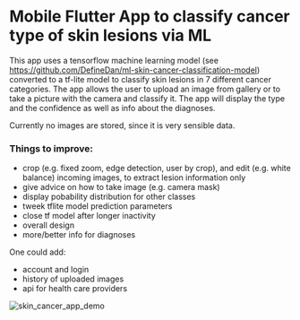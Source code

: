 # Mobile Flutter App to classify cancer type of skin lesions via ML

This app uses a tensorflow machine learning model (see https://github.com/DefineDan/ml-skin-cancer-classification-model) 
converted to a tf-lite model to classify skin lesions in 7 different cancer categories. The app allows the user 
to upload an image from gallery or to take a picture with the camera and classify it. 
The app will display the type and the confidence as well as info about the diagnoses. 

Currently no images are stored, since it is very sensible data.

### Things to improve:
- crop (e.g. fixed zoom, edge detection, user by crop), and edit (e.g. white balance) incoming images, to extract lesion information only
- give advice on how to take image (e.g. camera mask)
- display pobability distribution for other classes
- tweek tflite model prediction parameters
- close tf model after longer inactivity
- overall design
- more/better info for diagnoses

One could add:
- account and login
- history of uploaded images
- api for health care providers

![skin_cancer_app_demo](https://user-images.githubusercontent.com/63105659/115282608-aef6e500-a14a-11eb-9e9a-1c8f41daf042.gif)
